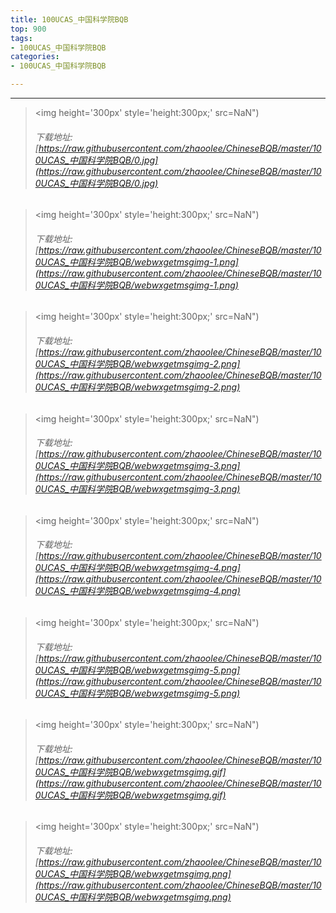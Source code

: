 ```yaml
---
title: 100UCAS_中国科学院BQB
top: 900
tags:
- 100UCAS_中国科学院BQB
categories:
- 100UCAS_中国科学院BQB

---
```


------

<!-- more -->

> <img height='300px' style='height:300px;' src=NaN")
> ###### 下载地址:[https://raw.githubusercontent.com/zhaoolee/ChineseBQB/master/100UCAS_中国科学院BQB/0.jpg](https://raw.githubusercontent.com/zhaoolee/ChineseBQB/master/100UCAS_中国科学院BQB/0.jpg)

> <img height='300px' style='height:300px;' src=NaN")
> ###### 下载地址:[https://raw.githubusercontent.com/zhaoolee/ChineseBQB/master/100UCAS_中国科学院BQB/webwxgetmsgimg-1.png](https://raw.githubusercontent.com/zhaoolee/ChineseBQB/master/100UCAS_中国科学院BQB/webwxgetmsgimg-1.png)

> <img height='300px' style='height:300px;' src=NaN")
> ###### 下载地址:[https://raw.githubusercontent.com/zhaoolee/ChineseBQB/master/100UCAS_中国科学院BQB/webwxgetmsgimg-2.png](https://raw.githubusercontent.com/zhaoolee/ChineseBQB/master/100UCAS_中国科学院BQB/webwxgetmsgimg-2.png)

> <img height='300px' style='height:300px;' src=NaN")
> ###### 下载地址:[https://raw.githubusercontent.com/zhaoolee/ChineseBQB/master/100UCAS_中国科学院BQB/webwxgetmsgimg-3.png](https://raw.githubusercontent.com/zhaoolee/ChineseBQB/master/100UCAS_中国科学院BQB/webwxgetmsgimg-3.png)

> <img height='300px' style='height:300px;' src=NaN")
> ###### 下载地址:[https://raw.githubusercontent.com/zhaoolee/ChineseBQB/master/100UCAS_中国科学院BQB/webwxgetmsgimg-4.png](https://raw.githubusercontent.com/zhaoolee/ChineseBQB/master/100UCAS_中国科学院BQB/webwxgetmsgimg-4.png)

> <img height='300px' style='height:300px;' src=NaN")
> ###### 下载地址:[https://raw.githubusercontent.com/zhaoolee/ChineseBQB/master/100UCAS_中国科学院BQB/webwxgetmsgimg-5.png](https://raw.githubusercontent.com/zhaoolee/ChineseBQB/master/100UCAS_中国科学院BQB/webwxgetmsgimg-5.png)

> <img height='300px' style='height:300px;' src=NaN")
> ###### 下载地址:[https://raw.githubusercontent.com/zhaoolee/ChineseBQB/master/100UCAS_中国科学院BQB/webwxgetmsgimg.gif](https://raw.githubusercontent.com/zhaoolee/ChineseBQB/master/100UCAS_中国科学院BQB/webwxgetmsgimg.gif)

> <img height='300px' style='height:300px;' src=NaN")
> ###### 下载地址:[https://raw.githubusercontent.com/zhaoolee/ChineseBQB/master/100UCAS_中国科学院BQB/webwxgetmsgimg.png](https://raw.githubusercontent.com/zhaoolee/ChineseBQB/master/100UCAS_中国科学院BQB/webwxgetmsgimg.png)


